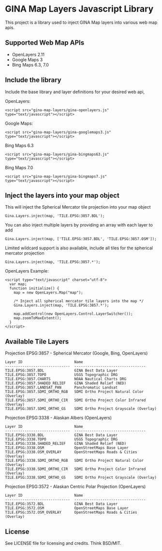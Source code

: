 GINA Map Layers Javascript Library
==================================

This project is a library used to inject GINA Map layers into various web map apis.

Supported Web Map APIs
----------------------

* OpenLayers 2.11
* Google Maps 3
* Bing Maps 6.3, 7.0


Include the library
-------------------

Include the base library and layer definitions for your desired web api,

  OpenLayers: 

    <script src="gina-map-layers/gina-openlayers.js" type="text/javascript"></script>
    
  Google Maps: 

    <script src="gina-map-layers/gina-googlemaps3.js" type="text/javascript"></script>
  
  Bing Maps 6.3
  
    <script src="gina-map-layers/gina-bingmaps63.js" type="text/javascript"></script>
    
  Bing Maps 7.0

    <script src="gina-map-layers/gina-bingmaps7.js" type="text/javascript"></script>
    
Inject the layers into your map object
--------------------------------------

  This will inject the Spherical Mercator tile projection into your map object  
  
    Gina.Layers.inject(map, 'TILE.EPSG:3857.BDL');
  
  You can also inject multiple layers by providing an array with each layer to add
  
    Gina.Layers.inject(map, ['TILE.EPSG:3857.BDL', 'TILE.EPSG:3857.OSM']);
    
  Limited wildcard support is also available, include all tiles for the spherical mercator projection
  
    Gina.Layers.inject(map, 'TILE.EPSG:3857.*');

  OpenLayers Example:

    <script type="text/javascript" charset="utf-8">
      var map;
      function initialize() {
        map = new OpenLayers.Map("map");

        /* Inject all spherical mercator tile layers into the map */
        Gina.Layers.inject(map, 'TILE.EPSG:3857.*');

        map.addControl(new OpenLayers.Control.LayerSwitcher());
        map.zoomToMaxExtent();        
      }
    </script>
    
Available Tile Layers
---------------------

  Projection EPSG:3857 - Spherical Mercator (Google, Bing, OpenLayers)

    Layer ID                        Name
    ------------------------------  ---------------------------------
    TILE.EPSG:3857.BDL              GINA Best Data Layer
    TILE.EPSG:3857.TOPO             USGS Topographic DRG
    TILE.EPSG:3857.CHARTS           NOAA Nautical Charts DRG
    TILE.EPSG:3857.SHADED_RELIEF    GINA Shaded Relief (NED)
    TILE.EPSG:3857.LANDSAT_PAN      Panchromatic Landsat
    TILE.EPSG:3857.SDMI_ORTHO_RGB   SDMI Ortho Project Natural Color (Overlay)
    TILE.EPSG:3857.SDMI_ORTHO_CIR   SDMI Ortho Project Color Infrared (Overlay)
    TILE.EPSG:3857.SDMI_ORTHO_GS    SDMI Ortho Project Grayscale (Overlay)
    
  Projection EPSG:3338 - Alaskan Albers (OpenLayers)

    Layer ID                        Name
    ------------------------------  ---------------------------------
    TILE.EPSG:3338.BDL              GINA Best Data Layer
    TILE.EPSG:3338.TOPO             USGS Topographic DRG
    TILE.EPSG:3338.SHADED_RELIEF    GINA Shaded Relief (NED)
    TILE.EPSG:3338.OSM              OpenStreetMaps Base Layer
    TILE.EPSG:3338.OSM_OVERLAY      OpenStreetMaps Roads & Cities (Overlay)
    TILE.EPSG:3338.SDMI_ORTHO_RGB   SDMI Ortho Project Natural Color (Overlay)
    TILE.EPSG:3338.SDMI_ORTHO_CIR   SDMI Ortho Project Color Infrared (Overlay)
    TILE.EPSG:3338.SDMI_ORTHO_GS    SDMI Ortho Project Grayscale (Overlay)
    
  Projection EPSG:3572 - Alaskan Centric Polar Projection (OpenLayers)

    Layer ID                        Name
    ------------------------------  ---------------------------------
    TILE.EPSG:3572.BDL              GINA Best Data Layer
    TILE.EPSG:3572.OSM              OpenStreetMaps Base Layer
    TILE.EPSG:3572.OSM_OVERLAY      OpenStreetMaps Roads & Cities (Overlay)


License
-------

See LICENSE file for licensing and credits.  Think BSD/MIT.
